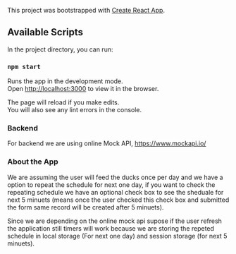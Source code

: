 This project was bootstrapped with [Create React App](https://github.com/facebook/create-react-app).

## Available Scripts

In the project directory, you can run:

### `npm start`

Runs the app in the development mode.<br />
Open [http://localhost:3000](http://localhost:3000) to view it in the browser.

The page will reload if you make edits.<br />
You will also see any lint errors in the console.

### Backend

For backend we are using online Mock API, https://www.mockapi.io/

### About the App

We are assuming the user will feed the ducks once per day and we have a option to repeat the schedule for next one day, if you want to check the repeating schedule we have an optional check box to see the sheduale for next 5 minuets (means once the user checked this check box and submitted the form same record will be created after 5 minuets).

Since we are depending on the online mock api supose if the user refresh the application still timers will work because we are storing the repeted schedule in local storage (For next one day) and session storage (for next 5 minuets).
